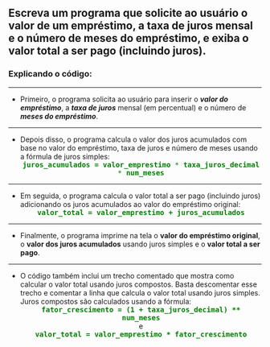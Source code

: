 ## Escreva um programa que solicite ao usuário o valor de um empréstimo, a taxa de juros mensal e o número de meses do empréstimo, e exiba o valor total a ser pago (incluindo juros).

### Explicando o código:

---

- Primeiro, o programa solicita ao usuário para inserir o ***valor do empréstimo***, a ***taxa de juros*** mensal (em percentual) e o número de ***meses do empréstimo***.

---

- Depois disso, o programa calcula o valor dos juros acumulados com base no valor do empréstimo, taxa de juros e número de meses usando a fórmula de juros simples:  <center> <kbd><font color="green"> **juros_acumulados = valor_emprestimo** * **taxa_juros_decimal** * **num_meses** </font></kbd> </center> 

---

- Em seguida, o programa calcula o valor total a ser pago (incluindo juros) adicionando os juros acumulados ao valor do empréstimo original: <center> <kbd ><font color="green"> **valor_total = valor_emprestimo + juros_acumulados** </font></kbd></center>

---

- Finalmente, o programa imprime na tela o **valor do empréstimo original**, o **valor dos juros acumulados** usando juros simples e o **valor total a ser pago**.

---

- O código também inclui um trecho comentado que mostra como calcular o valor total usando juros compostos. Basta descomentar esse trecho e comentar a linha que calcula o valor total usando juros simples. Juros compostos são calculados usando a fórmula:   <center> <kbd><font color="green"> **fator_crescimento = (1 + taxa_juros_decimal) ** num_meses** </font></kbd>  <br> e <br> <kbd><font color="green"> **valor_total = valor_emprestimo * fator_crescimento** </font></kbd> </center>  

<!-- Barra de progresso <progress value="50" max="100"> </progress> -->






